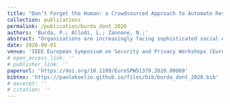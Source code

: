 ```yaml
---
title: "Don’t Forget the Human: a Crowdsourced Approach to Automate Response and Containment Against Spear Phishing Attacks"
collection: publications
permalink: /publication/burda_dont_2020
authors: 'Burda, P.; Allodi, L.; Zannone, N.;'
abstract: "Organizations are increasingly facing sophisticated social engineering attacks that exploit human vulnerabilities and overcome commonly available countermeasures. Spear-phishing campaigns are becoming the most prevalent attack and source of compromise for most organizations. We argue that existing prevention and detection countermeasures are fundamentally ineffective against this class of attacks. In this work, we propose a novel approach to address the limitations of existing countermeasures. Our proposition is a new course of action to exploit human detection capabilities as a basis of automated response strategies. Preliminary results unveil users' mental models for phishing detection and reporting as a way to improve the phishing reporting process altogether. A real word case study is provided to promote the feasibility of our proposal."
date: 2020-09-01
venue: 'IEEE European Symposium on Security and Privacy Workshops (EuroS&PW 2020)'
# open_access_link: ''
# publisher_link: ''
paperurl: 'https://doi.org/10.1109/EuroSPW51379.2020.00069'
bibtex:	'https://paolokoelio.github.io/files/bib/burda_dont_2020.bib'
# excerpt: ''
# citation: ''
---
```

